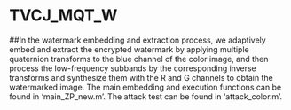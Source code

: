 # TVCJ_MQT_W
##In the watermark embedding and extraction process, we adaptively embed and extract the encrypted watermark by applying multiple quaternion transforms to the blue channel of the color image, and then process the low-frequency subbands by the corresponding inverse transforms and synthesize them with the R and G channels to obtain the watermarked image.
The main embedding and execution functions can be found in ‘main_ZP_new.m’. The attack test can be found in ‘attack_color.m’.


